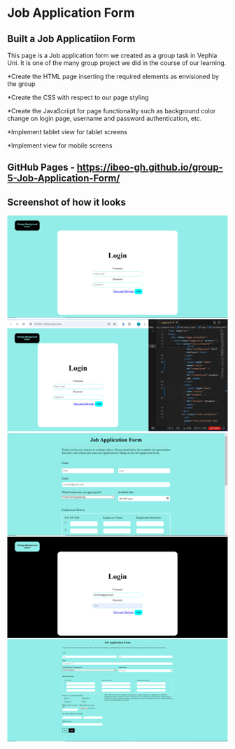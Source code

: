 # Job Application Form

## Built a Job Applicatiion Form

This page is a Job application form we created as a group task in Vephla Uni.
It is one of the many group project we did in the course of our learning.

\*Create the HTML page inserting the required elements as envisioned by the group

\*Create the CSS with respect to our page styling

\*Create the JavaScriipt for page functionality such as background color change on login page, username and password authentication, etc.

\*Implement tablet view for tablet screens

\*Implement view for mobile screens

## GitHub Pages - https://ibeo-gh.github.io/group-5-Job-Application-Form/

## Screenshot of how it looks

<img src="/screenshots/screenshot1.png" alt="image" />
    <img src="/screenshots/screenshot2.png" alt="image" />
    <img src="/screenshots/screenshot3.png" alt="image" />
    <img src="/screenshots/screenshot4.png" alt="image" />
    <img src="/screenshots/screenshot5.png" alt="image" />
